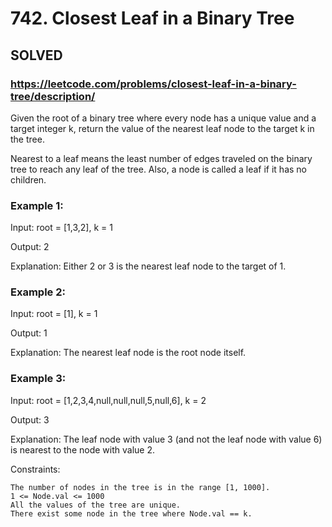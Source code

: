 # 742. Closest Leaf in a Binary Tree

## SOLVED
### https://leetcode.com/problems/closest-leaf-in-a-binary-tree/description/

Given the root of a binary tree where every node has a unique value and a target integer k, return the value of the nearest leaf node to the target k in the tree.

Nearest to a leaf means the least number of edges traveled on the binary tree to reach any leaf of the tree. Also, a node is called a leaf if it has no children.



### Example 1:


Input: root = [1,3,2], k = 1

Output: 2

Explanation: Either 2 or 3 is the nearest leaf node to the target of 1.

### Example 2:


Input: root = [1], k = 1

Output: 1

Explanation: The nearest leaf node is the root node itself.

### Example 3:


Input: root = [1,2,3,4,null,null,null,5,null,6], k = 2

Output: 3


Explanation: The leaf node with value 3 (and not the leaf node with value 6) is nearest to the node with value 2.

Constraints:

    The number of nodes in the tree is in the range [1, 1000].
    1 <= Node.val <= 1000
    All the values of the tree are unique.
    There exist some node in the tree where Node.val == k.